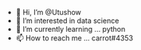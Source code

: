 - 👋 Hi, I’m @Utushow
- 👀 I’m interested in data science 
- 🌱 I’m currently learning ... python
- 📫 How to reach me ... carrot#4353 
